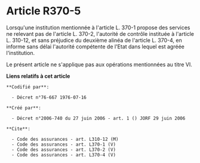 # Article R370-5

Lorsqu'une institution mentionnée à l'article L. 370-1 propose des services ne relevant pas de l'article L. 370-2, l'autorité
de contrôle instituée à l'article L. 310-12, et sans préjudice du deuxième alinéa de l'article L. 370-4, en informe sans
délai l'autorité compétente de l'Etat dans lequel est agréée l'institution.

Le présent article ne s'applique pas aux opérations mentionnées au titre VI.

**Liens relatifs à cet article**

	**Codifié par**:

	  - Décret n°76-667 1976-07-16

	**Créé par**:

	  - Décret n°2006-740 du 27 juin 2006 - art. 1 () JORF 29 juin 2006

	**Cite**:

	  - Code des assurances - art. L310-12 (M)
	  - Code des assurances - art. L370-1 (V)
	  - Code des assurances - art. L370-2 (V)
	  - Code des assurances - art. L370-4 (V)
